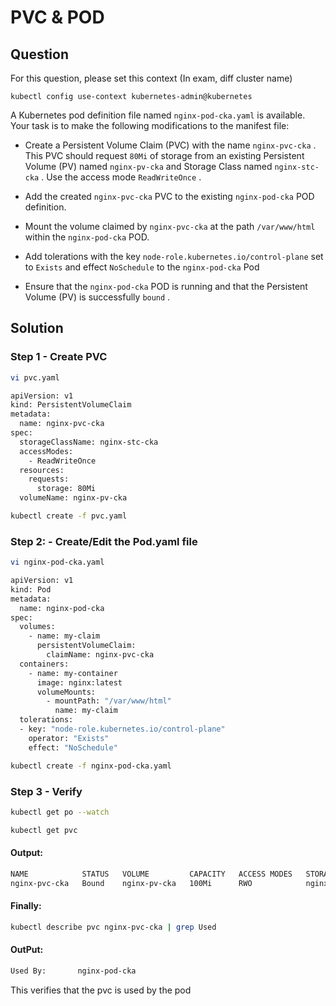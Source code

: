 # PVC & POD

## Question

For this question, please set this context (In exam, diff cluster name)

```kubectl config use-context kubernetes-admin@kubernetes```

A Kubernetes pod definition file named ```nginx-pod-cka.yaml``` is available. Your task is to make the following modifications to the manifest file:

-   Create a Persistent Volume Claim (PVC) with the name ```nginx-pvc-cka``` . This PVC should request ```80Mi``` of storage from an existing Persistent Volume (PV) named ```nginx-pv-cka``` and Storage Class named ```nginx-stc-cka``` . Use the access mode ```ReadWriteOnce``` .

-   Add the created ```nginx-pvc-cka``` PVC to the existing ```nginx-pod-cka``` POD definition.

-   Mount the volume claimed by ```nginx-pvc-cka``` at the path ```/var/www/html``` within the ```nginx-pod-cka``` POD.
    
-   Add tolerations with the key ```node-role.kubernetes.io/control-plane``` set to ```Exists``` and effect ```NoSchedule``` to the ```nginx-pod-cka``` Pod
    
-   Ensure that the ```nginx-pod-cka``` POD is running and that the Persistent Volume (PV) is successfully ```bound``` .


## Solution

### Step 1 - Create PVC 
```bash
vi pvc.yaml
```
```bash
apiVersion: v1
kind: PersistentVolumeClaim
metadata:
  name: nginx-pvc-cka
spec:
  storageClassName: nginx-stc-cka
  accessModes:
    - ReadWriteOnce
  resources:
    requests:
      storage: 80Mi
  volumeName: nginx-pv-cka
```

```bash
kubectl create -f pvc.yaml
```

### Step 2: - Create/Edit the Pod.yaml file

```bash  
vi nginx-pod-cka.yaml
```

```bash
apiVersion: v1
kind: Pod
metadata:
  name: nginx-pod-cka
spec:
  volumes:
    - name: my-claim
      persistentVolumeClaim:
        claimName: nginx-pvc-cka
  containers:
    - name: my-container
      image: nginx:latest
      volumeMounts:
        - mountPath: "/var/www/html"
          name: my-claim
  tolerations:
  - key: "node-role.kubernetes.io/control-plane"
    operator: "Exists"
    effect: "NoSchedule"
```

```bash
kubectl create -f nginx-pod-cka.yaml 
```

### Step 3 - Verify
```bash
kubectl get po --watch
```

```bash
kubectl get pvc
```

#### Output:
```bash
NAME            STATUS   VOLUME         CAPACITY   ACCESS MODES   STORAGECLASS    VOLUMEATTRIBUTESCLASS   AGE
nginx-pvc-cka   Bound    nginx-pv-cka   100Mi      RWO            nginx-stc-cka   <unset>                 8m54s
```

#### Finally:
```bash
kubectl describe pvc nginx-pvc-cka | grep Used
```

#### OutPut:
```bash
Used By:       nginx-pod-cka
```

This verifies that the pvc is used by the pod